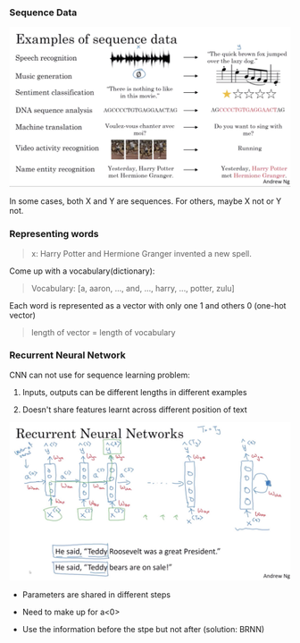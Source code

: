 ### Sequence Data

![Sequence Models](resources/SequenceModels1.jpg)

In some cases, both X and Y are sequences. For others, maybe X not or Y not.

### Representing words

> x: Harry Potter and Hermione Granger invented a new spell.

Come up with a vocabulary(dictionary):

> Vocabulary: [a, aaron, ..., and, ..., harry, ..., potter, zulu]

Each word is represented as a vector with only one 1 and others 0 (one-hot vector)

> length of vector = length of vocabulary

### Recurrent Neural Network

CNN can not use for sequence learning problem:

1. Inputs, outputs can be different lengths in different examples

2. Doesn't share features learnt across different position of text

![RNN](resources/RNN.jpg)

- Parameters are shared in different steps

- Need to make up for a<0>

- Use the information before the stpe but not after (solution: BRNN)



